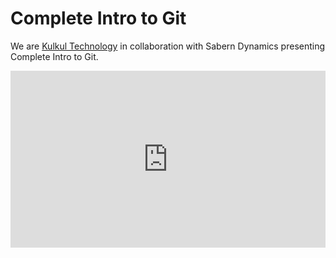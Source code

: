 # Complete Intro to Git

We are [Kulkul Technology](https://kulkul.tech/) in collaboration with Sabern Dynamics presenting Complete Intro to Git.

<style>
.embed-container {
     position: relative;
     padding-bottom: 56.25%;
     height: 0;
     overflow: hidden;
     max-width: 100%;
}
 .embed-container iframe, .embed-container object, .embed-container embed {
     position: absolute;
     top: 0;
     left: 0;
     width: 100%;
     height: 100%;
}

</style>
<div class='embed-container'><iframe src='https://www.youtube.com/embed/gHi4l1N62wc' frameborder='0' allowfullscreen></iframe></div>
